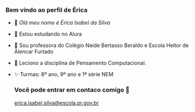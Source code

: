 ### Bem vindo ao perfil de Érica

- 👋 *Olá meu nome é Érica Isabel da Silva*
- 🖤 Estou estudando no Alura
- 👀 Sou professora do Colégio Neide Bertasso Beraldo e Escola Heitor de Alencar Furtado
- 💞️ Leciono a disciplina de Pensamento Computacional.
- ✨ Turmas: 8º ano, 9º ano e 1ª série NEM

  ### Você pode entrar em contaco comigo 📧

  erica.isabel.silva@escola.pr.gov.br

<!---
ProfessoraErica/ProfessoraErica is a ✨ special ✨ repository because its `README.md` (this file) appears on your GitHub profile.
You can click the Preview link to take a look at your changes.
--->

